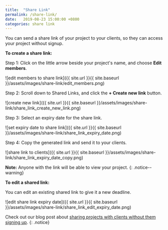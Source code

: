 ```yaml
---
title:  "Share Link"
permalink: /share-link/
date:   2019-08-23 15:00:00 +0800
categories: share link
---
```

You can send a share link of your project to your clients, so they can access your project without signup.

**To create a share link:**

Step 1: Click on the little arrow beside your project's name, and choose **Edit members**. 

![edit members to share link]({{ site.url }}{{ site.baseurl }}/assets/images/share-link/edit_members.png)

Step 2: Scroll down to Shared Links, and click the **+ Create new link** button.

![create new link]({{ site.url }}{{ site.baseurl }}/assets/images/share-link/share_link_create_new_link.png)

Step 3: Select an expiry date for the share link.

![set expiry date to share link]({{ site.url }}{{ site.baseurl }}/assets/images/share-link/share_link_expiry_date.png)

Step 4: Copy the generated link and send it to your clients.

![share link to clients]({{ site.url }}{{ site.baseurl }}/assets/images/share-link/share_link_expiry_date_copy.png)

**Note:** Anyone with the link will be able to view your project.
{: .notice--warning}


**To edit a shared link:**

You can edit an existing shared link to give it a new deadline.

![edit share link expiry date]({{ site.url }}{{ site.baseurl }}/assets/images/share-link/share_link_edit_expiry_date.png)

Check out our blog post about [sharing projects with clients without them signing up](https://quire.io/blog/p/Share-a-project-with-your-clients-without-them-sign-up.html).
{: .notice}